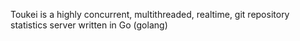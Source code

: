 Toukei is a highly concurrent, multithreaded, realtime, git repository statistics server written in Go (golang)